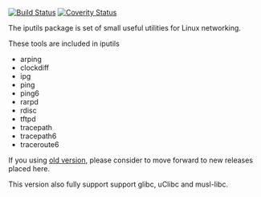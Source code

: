 [![Build Status](https://travis-ci.org/iputils/iputils.svg?branch=master)](https://travis-ci.org/iputils/iputils)
[![Coverity Status](https://scan.coverity.com/projects/1944/badge.svg?flat=1)](https://scan.coverity.com/projects/1944)

The iputils package is set of small useful utilities for Linux networking.

These tools are included in iputils
- arping
- clockdiff
- ipg
- ping
- ping6
- rarpd
- rdisc
- tftpd
- tracepath
- tracepath6
- traceroute6

If you using [old version](http://www.skbuff.net/iputils/), please consider to move forward to new releases placed here.

This version also fully support support glibc, uClibc and musl-libc.

<!-- vim: set tw=80: -->

